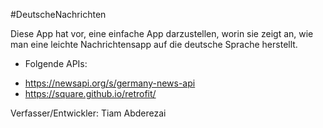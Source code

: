 #DeutscheNachrichten

Diese App hat vor, eine einfache App darzustellen, worin sie zeigt an, wie man eine leichte 
Nachrichtensapp auf die deutsche Sprache herstellt.

* Folgende APIs:
- https://newsapi.org/s/germany-news-api
- https://square.github.io/retrofit/

Verfasser/Entwickler: Tiam Abderezai